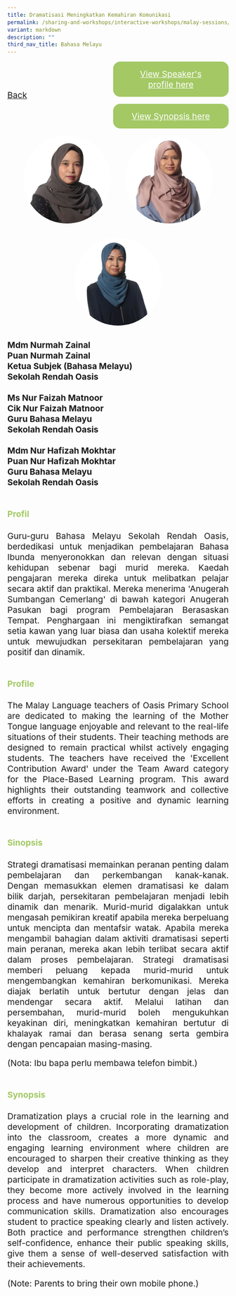 ```yaml
---
title: Dramatisasi Meningkatkan Kemahiran Komunikasi
permalink: /sharing-and-workshops/interactive-workshops/malay-sessions/ml4/
variant: markdown
description: ""
third_nav_title: Bahasa Melayu
---
```

<style>
.entry-title{
  font-size: 2.25rem;
  font-weight: 700;
  margin-bottom: 2rem;
  text-align: center;
}
.entry-content p{
  text-align: justify;
}

.entry-title.supported-by{
  margin-bottom: 0;
  margin-top: 3rem;
}

.entry-content .buttons-container{
  align-items: center;
  column-gap: 1rem;
  display: flex;
  flex-wrap: wrap;
  justify-content: center;
}
.entry-content .buttons-container .btn-link{
  background-color: #7431e8;
  border-radius: 0.4rem;
  color: #fff;
  font-size: 1.5rem;
  margin-bottom: 1rem;
  padding: 15px 20px;
  text-align: center;
  text-decoration: none;
  width: 15rem;
}
.entry-content .buttons-container .btn-link:hover{
  background-color: lightgrey;
}

.entry-content.sharing-sessions{
  align-items: center;
  display: flex;
  flex-direction: column;
  row-gap: 1.5rem;
}
.entry-content.sharing-sessions .session-item{
  align-items: flex-start;
  background-color:#d84178;
  border-radius: 0.5rem;
  color: #ffffff;
  row-gap: 2rem;
  display: flex;
  font-size: 1.1rem;
  flex-direction: column;
  line-height: 1.2;
  justify-content: space-between;
  margin-bottom: 2rem;
  padding: 1rem;
  width: 100%;
}
.entry-content.sharing-sessions .session-item .lower-wrapper{
  display: flex;
  flex-direction: column;
  row-gap: 2rem;
  width: 100%;
}
.entry-content.sharing-sessions .session-item .session-link{
  border: 2px solid lightgrey;
  border-radius: 0.5rem;
  padding: 1rem;
  text-align: center;
}
.entry-content.sharing-sessions .session-item .session-link a{
  color: #ffffff;
}

.entry-content.sharing-sessions.malay-sessions .session-item{
  background-color: #a3c864;
}

.entry-content.sharing-sessions.tamil-sessions .session-item,
.entry-content.sharing-sessions.preschools-exhibitors .session-item{
  background-color: #9b4490;
}

.entry-content.sharing-sessions.english-sessions .session-item{
  background-color: #fa0;
}

.entry-content.sharing-sessions.primary-secondary-exhibitors .session-item{
  background-color: #a3c864;
}

.entry-content.sharing-sessions .session-item .session-link:hover{
  background-color: lightgrey;
}

.entry-content.sharing-session-item{
  font-size: 1.2rem;
}
.entry-content.sharing-session-item .sharing-sessions-nav{
  align-items: center;
  column-gap: 1rem;
  display: flex;
  flex-wrap: wrap;
  justify-content: space-between;
  padding-bottom: 1rem;
}
.entry-content.sharing-session-item .sharing-sessions-nav .inner-nav-wrapper{
  column-gap: 1rem;
  display: flex;
  flex: 2;
  flex-wrap: wrap;
  justify-content: flex-end;
  row-gap: 1rem;
}
.entry-content.sharing-session-item .sharing-sessions-nav .inner-nav-wrapper .nav-btn{
  background-color: #d84178;
  border-radius: 1rem;
  color: #fff;
  padding: 1rem 2rem;
  text-align: center;
  width: 100%;
}
.entry-content.sharing-session-item.malay-session .sharing-sessions-nav .inner-nav-wrapper .nav-btn{
  background-color: #a3c864;
}
.entry-content.sharing-session-item.tamil-session .sharing-sessions-nav .inner-nav-wrapper .nav-btn{
  background-color: #9b4490;
}
.entry-content.sharing-session-item.english-session .sharing-sessions-nav .inner-nav-wrapper .nav-btn{
  background-color: #fa0;
}
.entry-content.sharing-session-item .sharing-sessions-nav .inner-nav-wrapper .nav-btn:hover{
  background-color: lightgrey;
}
.entry-content.sharing-session-item .profile-photo-container{
  align-items: center;
  column-gap: 1rem;
  display: flex;
  flex-wrap: wrap;
  justify-content: space-between;
  row-gap: 1rem;
}
.entry-content.sharing-session-item .profile-photo{
  align-items: center;
  column-gap: 2rem;
  display: flex;
  flex-wrap: wrap;
  justify-content: center;
  row-gap: 2rem;
  margin-bottom: 2rem;
}
.entry-content.sharing-session-item .profile-photo img{
  border-radius: 100px;
  width: 200px;
}
.entry-content.sharing-session-item.awardee-item .profile-photo{
  width: 100%;
}
.entry-content.sharing-session-item .profile-name{
  font-weight: 700;
  margin-bottom: 3rem;
}
.entry-content.sharing-session-item h4{
  color: #d84178;
}
.entry-content.sharing-session-item.malay-session h4{
  color: #a3c864;
}
.entry-content.sharing-session-item.tamil-session h4{
  color: #9b4490;
}
.entry-content.sharing-session-item.english-session h4{
  color: #fa0;
}
.entry-content.sharing-session-item.awardee-item h3,
.entry-content.sharing-session-item.awardee-item h4{
  color: #4372d6;
}
.entry-content.sharing-session-item .section-wrapper{
  margin-bottom: 3rem;
}

.entry-content.awardees-container h4{
  font-weight: 700;
  margin-bottom: 3rem;
}
.entry-content.awardees-container a{
  text-decoration: none;
}
.entry-content.awardees-container .section-wrapper{
  margin-bottom: 10rem;
}
.entry-content.awardees-container .section-row{
  column-gap: 1rem;
  display: flex;
  flex-wrap: wrap;
  justify-content: space-around;
  row-gap: 1rem;
}
.entry-content.awardees-container .section-column{
  width: 30%;
}
.entry-content.awardees-container .awardee-wrapper{
  align-items: center;
  display: flex;
  flex-direction: column;
  justify-content: center;
  row-gap: 1rem;
}
.entry-content.awardees-container .awardee-wrapper .awardee-pic{
  width: 10rem;
}
.entry-content.awardees-container .awardee-wrapper .awardee-profile{
  color: #484848;
  text-align: center;
}
.entry-content.awardees-container .awardee-wrapper .name-english{
  font-size: 1.25rem;
  margin-bottom: 1rem;
}
.entry-content.awardees-container .awardee-wrapper .name-chinese{
  font-size: 1.25rem;
  margin-bottom: 1rem;
}

.entry-content .btntop{
  position: fixed;
  float: right;
  bottom: 20px;
  right: 80px;
  z-index: 99;
  boder: none;
  background-color: #3bb9ff;
  cursor: pointer;
  padding: 15px;
  boder-radius: 4px;
  color: #fff;
  font-weight: 600;
}

.coming-soon{
  color: #7431e8;
  font-size: 2rem;
  font-weight: 700;
  margin-top: 3rem;
  text-align: center;
}

@media all and (min-width: 40rem ){
  .entry-content.sharing-sessions{
    align-items: flex-start;
    display: flex;
    flex-direction: column;
    row-gap: 1.5rem;
  }

  
  .entry-content.sharing-sessions .session-item .lower-wrapper{
    align-items: center;
    flex-direction: row;
    justify-content: space-between;
  }

  .entry-content.sharing-session-item .sharing-sessions-nav .inner-nav-wrapper .nav-btn{
    width: 45%;
  }
}
</style>

<div class="entry-content sharing-session-item malay-session">
<div class="sharing-sessions-nav">
<a href="/sharing-and-workshops/interactive-workshops/malay-sessions/">Back</a>
<div class="inner-nav-wrapper">
<a class="nav-btn" href="#C1">View Speaker's profile here</a>
<a class="nav-btn" href="#C2">View Synopsis here</a>
</div>
</div>

<div class="profile-photo">
<img alt="Nurmah Zainal" src="/images/Interactive_workshops/nurmah-zainal.jpg">
<img alt="Nur Faizah Matnoor" src="/images/Interactive_workshops/nur-faizah-matnoor.jpg">
<img alt="Nur Hafizah Mokhtar" src="/images/Interactive_workshops/nur-hafizah-mokhtar.jpg">
</div>

<div class="profile-name">
Mdm Nurmah Zainal<br>
Puan Nurmah Zainal<br>
Ketua Subjek (Bahasa Melayu)<br>
Sekolah Rendah Oasis<br>
<br>
Ms Nur Faizah Matnoor<br>
Cik Nur Faizah Matnoor<br>
Guru Bahasa Melayu<br>
Sekolah Rendah Oasis<br>
<br>
Mdm Nur Hafizah Mokhtar<br>
Puan Nur Hafizah Mokhtar<br>
Guru Bahasa Melayu<br>
Sekolah Rendah Oasis
</div>

<div class="section-wrapper">
<h4 id="C1">Profil</h4>
<p>
Guru-guru Bahasa Melayu Sekolah Rendah Oasis, berdedikasi untuk menjadikan pembelajaran Bahasa Ibunda menyeronokkan dan relevan dengan situasi kehidupan sebenar bagi murid mereka. Kaedah pengajaran mereka direka untuk melibatkan pelajar secara aktif dan praktikal. Mereka menerima 'Anugerah Sumbangan Cemerlang' di bawah kategori Anugerah Pasukan bagi program Pembelajaran Berasaskan Tempat. Penghargaan ini mengiktirafkan semangat setia kawan yang luar biasa dan usaha kolektif mereka untuk mewujudkan persekitaran pembelajaran yang positif dan dinamik.
</p>
</div>

<div class="section-wrapper">
<h4>Profile</h4>
<p>
The Malay Language teachers of Oasis Primary School are dedicated to making the learning of the Mother Tongue language enjoyable and relevant to the real-life situations of their students. Their teaching methods are designed   to remain practical whilst actively engaging students. The teachers have received the 'Excellent Contribution Award' under the Team Award category for the Place-Based Learning program. This award highlights their outstanding teamwork and collective efforts in creating a positive and dynamic learning environment.
</p>
</div>

<div class="section-wrapper">
<h4 id="C2">Sinopsis</h4> 
<p>
Strategi dramatisasi memainkan peranan penting dalam pembelajaran dan perkembangan kanak-kanak. Dengan memasukkan elemen dramatisasi ke dalam bilik darjah, persekitaran pembelajaran menjadi lebih dinamik dan menarik.  Murid-murid  digalakkan untuk mengasah pemikiran kreatif apabila mereka berpeluang untuk mencipta dan mentafsir watak.  Apabila mereka mengambil bahagian dalam aktiviti dramatisasi seperti main peranan, mereka akan lebih terlibat secara aktif dalam proses pembelajaran.  Strategi dramatisasi memberi peluang kepada murid-murid untuk mengembangkan kemahiran  berkomunikasi.  Mereka diajak berlatih untuk bertutur dengan jelas dan mendengar secara aktif.  Melalui latihan dan persembahan, murid-murid boleh mengukuhkan keyakinan diri, meningkatkan kemahiran bertutur di khalayak ramai dan berasa senang serta gembira dengan pencapaian masing-masing.
</p>
<p>
(Nota: Ibu bapa perlu membawa telefon bimbit.) 
</p>
</div>

<div class="section-wrapper">
<h4>Synopsis</h4> 
<p>
Dramatization plays a crucial role in the learning and development of children. Incorporating dramatization into the classroom, creates a more dynamic and engaging learning environment where children are encouraged to sharpen their creative thinking as they develop and interpret characters. When children participate in dramatization activities such as role-play, they become more actively involved in the learning process and have numerous opportunities to develop communication skills. Dramatization also encourages student  to practice speaking clearly and listen actively. Both practice and performance strengthen children’s self-confidence, enhance their public speaking skills, give them a sense of well-deserved  satisfaction with their achievements.
</p>
<p>
(Note: Parents to bring their own mobile phone.) 
</p>
</div>

<div class="section-wrapper">
</div>
</div>